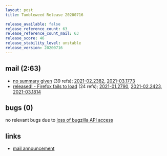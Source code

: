 ```yaml
---
layout: post
title: Tumbleweed Release 20200716

release_available: false
release_reference_count: 63
release_reference_count_mail: 63
release_score: 46
release_stability_level: unstable
release_version: 20200716
---
```


## mail (2:63)

- [no summary given](https://github.com/boombatower/tumbleweed-review/issues/10) (39 refs); [2021-02.2382](https://github.com/boombatower/tumbleweed-review/issues/10), [2021-03.1773](https://github.com/boombatower/tumbleweed-review/issues/10)
- [released! - Firefox fails to load](https://lists.opensuse.org/opensuse-factory/2020-07/msg00343.html) (24 refs); [2021-01.2790](https://github.com/boombatower/tumbleweed-review/issues/10), [2021-02.2423](https://github.com/boombatower/tumbleweed-review/issues/10), [2021-03.1814](https://github.com/boombatower/tumbleweed-review/issues/10)

## bugs (0)

<!--more-->

no relevant bugs due to [loss of bugzilla API access](https://bugzilla.opensuse.org/show_bug.cgi?id=1157722)



## links

- [mail announcement](https://github.com/boombatower/tumbleweed-review/issues/10)
